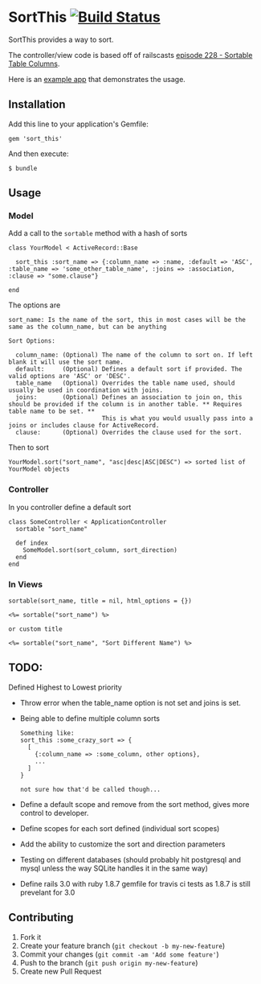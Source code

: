 # SortThis [![Build Status](https://secure.travis-ci.org/spullen/sort_this.png)](http://travis-ci.org/spullen/sort_this)

SortThis provides a way to sort.

The controller/view code is based off of railscasts [episode 228 - Sortable Table Columns](http://railscasts.com/episodes/228-sortable-table-columns).

Here is an [example app](https://github.com/spullen/sort_example) that demonstrates the usage.

## Installation

Add this line to your application's Gemfile:

    gem 'sort_this'

And then execute:

    $ bundle

## Usage

### Model

Add a call to the `sortable` method with a hash of sorts

    class YourModel < ActiveRecord::Base
      
      sort_this :sort_name => {:column_name => :name, :default => 'ASC', :table_name => 'some_other_table_name', :joins => :association, :clause => "some.clause"}
      
    end
    
The options are

    sort_name: Is the name of the sort, this in most cases will be the same as the column_name, but can be anything
    
    Sort Options:
    
      column_name: (Optional) The name of the column to sort on. If left blank it will use the sort name.
      default:     (Optional) Defines a default sort if provided. The valid options are 'ASC' or 'DESC'.
      table_name   (Optional) Overrides the table name used, should usually be used in coordination with joins.
      joins:       (Optional) Defines an association to join on, this should be provided if the column is in another table. ** Requires table name to be set. **
                              This is what you would usually pass into a joins or includes clause for ActiveRecord.
      clause:      (Optional) Overrides the clause used for the sort.
      
Then to sort

    YourModel.sort("sort_name", "asc|desc|ASC|DESC") => sorted list of YourModel objects
    
### Controller

In you controller define a default sort

    class SomeController < ApplicationController
      sortable "sort_name"
      
      def index
        SomeModel.sort(sort_column, sort_direction)
      end
    end
    
### In Views

    sortable(sort_name, title = nil, html_options = {})
    
    <%= sortable("sort_name") %>
    
    or custom title

    <%= sortable("sort_name", "Sort Different Name") %>
    
## TODO:

Defined Highest to Lowest priority

- Throw error when the table_name option is not set and joins is set.
- Being able to define multiple column sorts

      Something like:
      sort_this :some_crazy_sort => {
        [
          {:column_name => :some_column, other options},
          ...
        ] 
      }
    
      not sure how that'd be called though...

- Define a default scope and remove from the sort method, gives more control to developer.
- Define scopes for each sort defined (individual sort scopes)
- Add the ability to customize the sort and direction parameters
- Testing on different databases (should probably hit postgresql and mysql unless the way SQLite handles it in the same way)
- Define rails 3.0 with ruby 1.8.7 gemfile for travis ci tests as 1.8.7 is still prevelant for 3.0

## Contributing

1. Fork it
2. Create your feature branch (`git checkout -b my-new-feature`)
3. Commit your changes (`git commit -am 'Add some feature'`)
4. Push to the branch (`git push origin my-new-feature`)
5. Create new Pull Request
